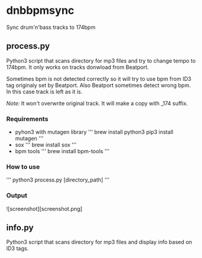 # dnbbpmsync

Sync drum'n'bass tracks to 174bpm

## process.py

Python3 script that scans directory for mp3 files and try to change tempo to 174bpm. It only works on tracks donwload from Beatport.

Sometimes bpm is not detected correctly so it will try to use bpm from ID3 tag originaly set by Beatport. Also Beatport sometimes detect
wrong bpm. In this case track is left as it is.

_Note:_ It won't overwrite original track. It will make a copy with \_174 suffix.

### Requirements
- pyhon3 with mutagen library
  '''
  brew install python3
  pip3 install mutagen
  '''
- sox
  '''
  brew install sox
  '''
- bpm tools
  '''
  brew install bpm-tools
  '''

### How to use
'''
python3 process.py [directory_path]
'''

### Output

![screenshot][screenshot.png]


## info.py

Python3 script that scans directory for mp3 files and display info based on ID3 tags.